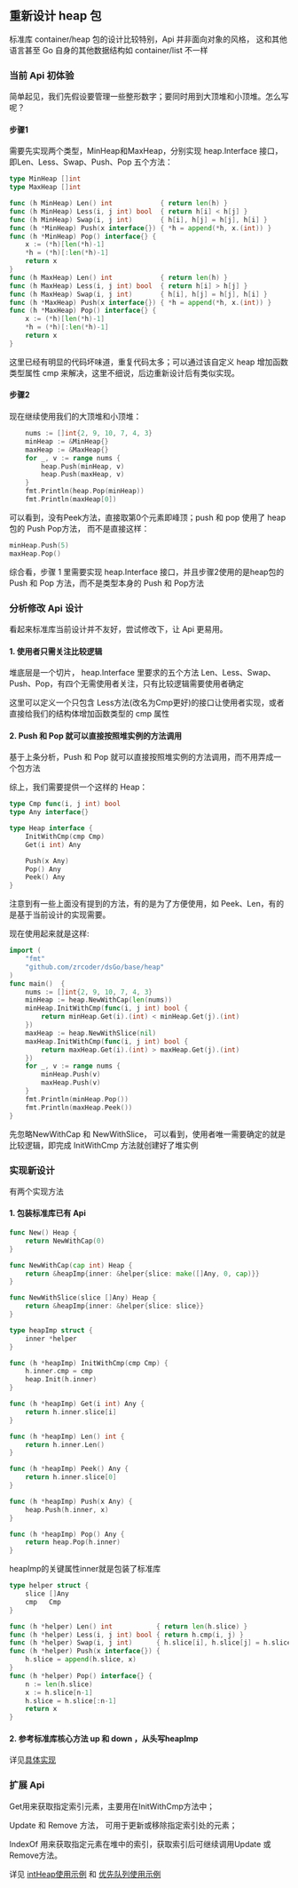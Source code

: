 ## 重新设计 heap 包
标准库 container/heap 包的设计比较特别，Api 并非面向对象的风格，
这和其他语言甚至 Go 自身的其他数据结构如 container/list 不一样
### 当前 Api 初体验
简单起见，我们先假设要管理一些整形数字；要同时用到大顶堆和小顶堆。怎么写呢？

#### 步骤1
需要先实现两个类型，MinHeap和MaxHeap，分别实现 heap.Interface 接口， 即Len、Less、Swap、Push、Pop 五个方法：
```go
type MinHeap []int
type MaxHeap []int

func (h MinHeap) Len() int            { return len(h) }
func (h MinHeap) Less(i, j int) bool  { return h[i] < h[j] }
func (h MinHeap) Swap(i, j int)       { h[i], h[j] = h[j], h[i] }
func (h *MinHeap) Push(x interface{}) { *h = append(*h, x.(int)) }
func (h *MinHeap) Pop() interface{} {
	x := (*h)[len(*h)-1]
	*h = (*h)[:len(*h)-1]
	return x
}
func (h MaxHeap) Len() int            { return len(h) }
func (h MaxHeap) Less(i, j int) bool  { return h[i] > h[j] }
func (h MaxHeap) Swap(i, j int)       { h[i], h[j] = h[j], h[i] }
func (h *MaxHeap) Push(x interface{}) { *h = append(*h, x.(int)) }
func (h *MaxHeap) Pop() interface{} {
	x := (*h)[len(*h)-1]
	*h = (*h)[:len(*h)-1]
	return x
}
```
这里已经有明显的代码坏味道，重复代码太多；可以通过该自定义 heap 增加函数类型属性 cmp 来解决，这里不细说，后边重新设计后有类似实现。

#### 步骤2
现在继续使用我们的大顶堆和小顶堆：
```go
	nums := []int{2, 9, 10, 7, 4, 3}
	minHeap := &MinHeap{}
	maxHeap := &MaxHeap{}
	for _, v := range nums {
		heap.Push(minHeap, v)
		heap.Push(maxHeap, v)
	}
	fmt.Println(heap.Pop(minHeap))
	fmt.Println(maxHeap[0])
```
可以看到，没有Peek方法，直接取第0个元素即峰顶；push 和 pop 使用了 heap包的 Push Pop方法， 而不是直接这样：
```go
minHeap.Push(5)
maxHeap.Pop()
```
综合看，步骤 1 里需要实现 heap.Interface 接口，并且步骤2使用的是heap包的 Push 和 Pop 方法，而不是类型本身的 Push 和 Pop方法

### 分析修改 Api 设计
看起来标准库当前设计并不友好，尝试修改下，让 Api 更易用。

#### 1. 使用者只需关注比较逻辑 
堆底层是一个切片， heap.Interface 里要求的五个方法 Len、Less、Swap、Push、Pop，有四个无需使用者关注，只有比较逻辑需要使用者确定

这里可以定义一个只包含 Less方法(改名为Cmp更好)的接口让使用者实现，或者直接给我们的结构体增加函数类型的 cmp 属性
#### 2. Push 和 Pop 就可以直接按照堆实例的方法调用
基于上条分析，Push 和 Pop 就可以直接按照堆实例的方法调用，而不用弄成一个包方法

综上，我们需要提供一个这样的 Heap：
```go
type Cmp func(i, j int) bool
type Any interface{}

type Heap interface {
	InitWithCmp(cmp Cmp)
	Get(i int) Any

	Push(x Any)
	Pop() Any
	Peek() Any
}
```
注意到有一些上面没有提到的方法，有的是为了方便使用，如 Peek、Len，有的是基于当前设计的实现需要。

现在使用起来就是这样:
```go
import (
	"fmt"
	"github.com/zrcoder/dsGo/base/heap"
)
func main()  {
	nums := []int{2, 9, 10, 7, 4, 3}
	minHeap := heap.NewWithCap(len(nums))
	minHeap.InitWithCmp(func(i, j int) bool {
		return minHeap.Get(i).(int) < minHeap.Get(j).(int)
	})
	maxHeap := heap.NewWithSlice(nil)
	maxHeap.InitWithCmp(func(i, j int) bool {
		return maxHeap.Get(i).(int) > maxHeap.Get(j).(int)
	})
	for _, v := range nums {
		minHeap.Push(v)
		maxHeap.Push(v)
	}
	fmt.Println(minHeap.Pop())
	fmt.Println(maxHeap.Peek())
}
```
先忽略NewWithCap 和 NewWithSlice， 可以看到，使用者唯一需要确定的就是比较逻辑，即完成 InitWithCmp 方法就创建好了堆实例

### 实现新设计
有两个实现方法
#### 1. 包装标准库已有 Api
```go
func New() Heap {
	return NewWithCap(0)
}

func NewWithCap(cap int) Heap {
	return &heapImp{inner: &helper{slice: make([]Any, 0, cap)}}
}

func NewWithSlice(slice []Any) Heap {
	return &heapImp{inner: &helper{slice: slice}}
}

type heapImp struct {
	inner *helper
}

func (h *heapImp) InitWithCmp(cmp Cmp) {
	h.inner.cmp = cmp
	heap.Init(h.inner)
}

func (h *heapImp) Get(i int) Any {
	return h.inner.slice[i]
}

func (h *heapImp) Len() int {
	return h.inner.Len()
}

func (h *heapImp) Peek() Any {
	return h.inner.slice[0]
}

func (h *heapImp) Push(x Any) {
	heap.Push(h.inner, x)
}

func (h *heapImp) Pop() Any {
	return heap.Pop(h.inner)
}
```
heapImp的关键属性inner就是包装了标准库
```go
type helper struct {
	slice []Any
	cmp   Cmp
}

func (h *helper) Len() int           { return len(h.slice) }
func (h *helper) Less(i, j int) bool { return h.cmp(i, j) }
func (h *helper) Swap(i, j int)      { h.slice[i], h.slice[j] = h.slice[j], h.slice[i] }
func (h *helper) Push(x interface{}) {
	h.slice = append(h.slice, x)
}
func (h *helper) Pop() interface{} {
	n := len(h.slice)
	x := h.slice[n-1]
	h.slice = h.slice[:n-1]
	return x
}
```
#### 2. 参考标准库核心方法 up 和 down ，从头写heapImp
详见[具体实现](heap.go)
### 扩展 Api
Get用来获取指定索引元素，主要用在InitWithCmp方法中；

Update 和 Remove 方法， 可用于更新或移除指定索引处的元素；

IndexOf 用来获取指定元素在堆中的索引，获取索引后可继续调用Update 或 Remove方法。

详见 [intHeap使用示例](example_intheap_test.go)  和  [优先队列使用示例](example_pq_test.go)